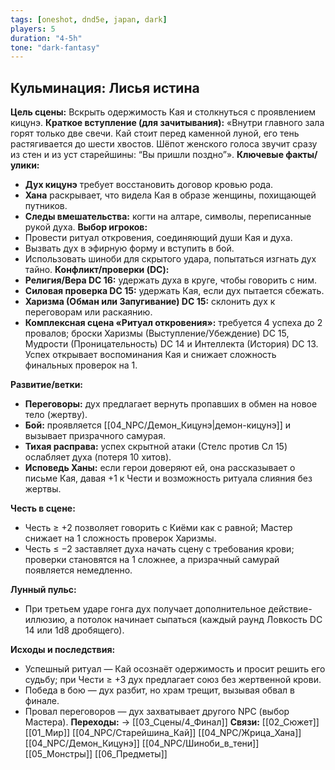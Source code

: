 ```yaml
---
tags: [oneshot, dnd5e, japan, dark]
players: 5
duration: "4-5h"
tone: "dark-fantasy"
---
```


## Кульминация: Лисья истина
**Цель сцены:** Вскрыть одержимость Кая и столкнуться с проявлением кицунэ.
**Краткое вступление (для зачитывания):** «Внутри главного зала горят только две свечи. Кай стоит перед каменной луной, его тень растягивается до шести хвостов. Шёпот женского голоса звучит сразу из стен и из уст старейшины: “Вы пришли поздно”».
**Ключевые факты/улики:**
- **Дух кицунэ** требует восстановить договор кровью рода.
- **Хана** раскрывает, что видела Кая в образе женщины, похищающей путников.
- **Следы вмешательства:** когти на алтаре, символы, переписанные рукой духа.
**Выбор игроков:**
- Провести ритуал откровения, соединяющий души Кая и духа.
- Вызвать дух в эфирную форму и вступить в бой.
- Использовать шиноби для скрытого удара, попытаться изгнать дух тайно.
**Конфликт/проверки (DC):**
- **Религия/Вера DC 16:** удержать духа в круге, чтобы говорить с ним.
- **Силовая проверка DC 15:** удержать Кая, если дух пытается сбежать.
- **Харизма (Обман или Запугивание) DC 15:** склонить дух к переговорам или раскаянию.
- **Комплексная сцена «Ритуал откровения»:** требуется 4 успеха до 2 провалов; броски Харизмы (Выступление/Убеждение) DC 15, Мудрости (Проницательность) DC 14 и Интеллекта (История) DC 13. Успех открывает воспоминания Кая и снижает сложность финальных проверок на 1.

**Развитие/ветки:**
- **Переговоры:** дух предлагает вернуть пропавших в обмен на новое тело (жертву).
- **Бой:** проявляется [[04_NPC/Демон_Кицунэ|демон-кицунэ]] и вызывает призрачного самурая.
- **Тихая расправа:** успех скрытной атаки (Стелс против Сл 15) ослабляет духа (потеря 10 хитов).
- **Исповедь Ханы:** если герои доверяют ей, она рассказывает о письме Кая, давая +1 к Чести и возможность ритуала слияния без жертвы.

**Честь в сцене:**
- Честь ≥ +2 позволяет говорить с Киёми как с равной; Мастер снижает на 1 сложность проверок Харизмы.
- Честь ≤ −2 заставляет духа начать сцену с требования крови; проверки становятся на 1 сложнее, а призрачный самурай появляется немедленно.

**Лунный пульс:**
- При третьем ударе гонга дух получает дополнительное действие-иллюзию, а потолок начинает сыпаться (каждый раунд Ловкость DC 14 или 1d8 дробящего).

**Исходы и последствия:**
- Успешный ритуал — Кай осознаёт одержимость и просит решить его судьбу; при Чести ≥ +3 дух предлагает союз без жертвенной крови.
- Победа в бою — дух разбит, но храм трещит, вызывая обвал в финале.
- Провал переговоров — дух захватывает другого NPC (выбор Мастера).
**Переходы:** → [[03_Сцены/4_Финал]]
**Связи:** [[02_Сюжет]] [[01_Мир]] [[04_NPC/Старейшина_Кай]] [[04_NPC/Жрица_Хана]] [[04_NPC/Демон_Кицунэ]] [[04_NPC/Шиноби_в_тени]] [[05_Монстры]] [[06_Предметы]]
